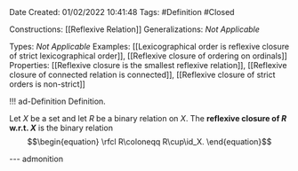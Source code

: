 <br />
<br />

Date Created: 01/02/2022 10:41:48
Tags: #Definition #Closed 

Constructions: [[Reflexive Relation]]
Generalizations: _Not Applicable_

Types: _Not Applicable_
Examples: [[Lexicographical order is reflexive closure of strict lexicographical order]], [[Reflexive closure of ordering on ordinals]]
Properties: [[Reflexive closure is the smallest reflexive relation]], [[Reflexive closure of connected relation is connected]], [[Reflexive closure of strict orders is non-strict]]

!!! ad-Definition Definition.

Let $X$ be a set and let $R$ be a binary relation on $X$. The **reflexive closure of $R$ w.r.t. $X$** is the binary relation
$$\begin{equation}
    \rfcl R\coloneqq R\cup\id_X.
\end{equation}$$

--- admonition
